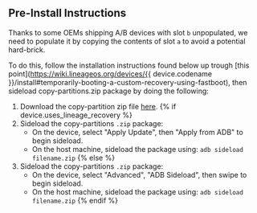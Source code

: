 ## Pre-Install Instructions

Thanks to some OEMs shipping A/B devices with slot `b` unpopulated, we need to populate it by copying the contents of slot `a` to avoid a potential hard-brick.

To do this, follow the installation instructions found below up trough [this point](https://wiki.lineageos.org/devices/{{ device.codename }}/install#temporarily-booting-a-custom-recovery-using-fastboot), then sideload copy-partitions.zip package by doing the following:
1. Download the copy-partition zip file [here](https://androidfilehost.com/?fid=4349826312261678890).
{% if device.uses_lineage_recovery %}
2. Sideload the copy-partitions `.zip` package:
    * On the device, select "Apply Update", then "Apply from ADB" to begin sideload.
    * On the host machine, sideload the package using: `adb sideload filename.zip`
{% else %}
2. Sideload the copy-partitions `.zip` package:
    * On the device, select "Advanced", "ADB Sideload", then swipe to begin sideload.
    * On the host machine, sideload the package using: `adb sideload filename.zip`
{% endif %}